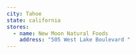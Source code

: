 ```yaml
---
city: Tahoe
state: california
stores:
  - name: New Moon Natural Foods
    address: "505 West Lake Boulevard "
---
```


